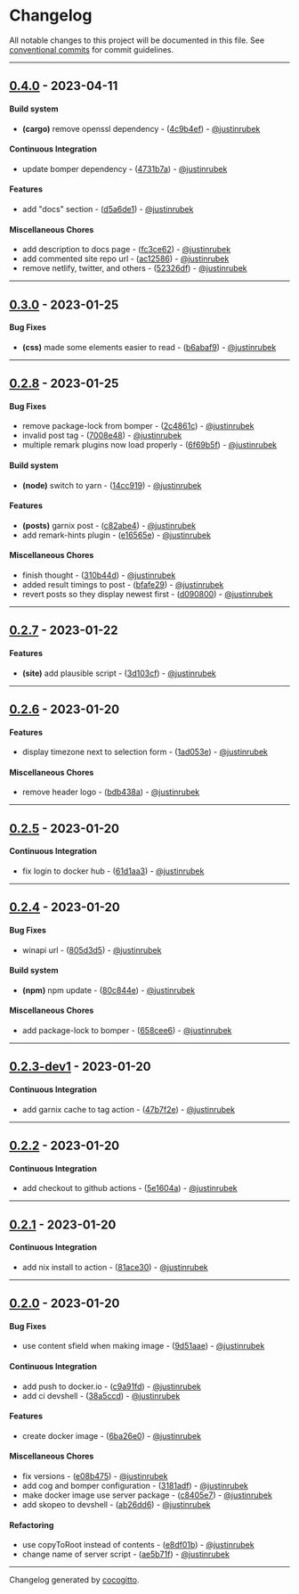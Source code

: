 # Changelog
All notable changes to this project will be documented in this file. See [conventional commits](https://www.conventionalcommits.org/) for commit guidelines.

- - -
## [0.4.0](https://github.com/justinrubek/rubek.dev/compare/0.3.0..0.4.0) - 2023-04-11
#### Build system
- **(cargo)** remove openssl dependency - ([4c9b4ef](https://github.com/justinrubek/rubek.dev/commit/4c9b4efffd4593d07ceede5dbbfe7d1f519fa8c3)) - [@justinrubek](https://github.com/justinrubek)
#### Continuous Integration
- update bomper dependency - ([4731b7a](https://github.com/justinrubek/rubek.dev/commit/4731b7a7c50ed6550f3d74732109ff306d69b83f)) - [@justinrubek](https://github.com/justinrubek)
#### Features
- add "docs" section - ([d5a6de1](https://github.com/justinrubek/rubek.dev/commit/d5a6de164a62708093eba6c2655659ffc40c8222)) - [@justinrubek](https://github.com/justinrubek)
#### Miscellaneous Chores
- add description to docs page - ([fc3ce62](https://github.com/justinrubek/rubek.dev/commit/fc3ce62b2b289ff9a5f84a028e8122a9eb7331cf)) - [@justinrubek](https://github.com/justinrubek)
- add commented site repo url - ([ac12586](https://github.com/justinrubek/rubek.dev/commit/ac1258673a0da20c377ebf89904bd5176ed18e19)) - [@justinrubek](https://github.com/justinrubek)
- remove netlify, twitter, and others - ([52326df](https://github.com/justinrubek/rubek.dev/commit/52326df6e85c8e42c6a658b460e878b5954196f4)) - [@justinrubek](https://github.com/justinrubek)

- - -

## [0.3.0](https://github.com/justinrubek/rubek.dev/compare/0.2.8..0.3.0) - 2023-01-25
#### Bug Fixes
- **(css)** made some elements easier to read - ([b6abaf9](https://github.com/justinrubek/rubek.dev/commit/b6abaf9166cd29c54004bb85a6280f365baf02b4)) - [@justinrubek](https://github.com/justinrubek)

- - -

## [0.2.8](https://github.com/justinrubek/rubek.dev/compare/0.2.7..0.2.8) - 2023-01-25
#### Bug Fixes
- remove package-lock from bomper - ([2c4861c](https://github.com/justinrubek/rubek.dev/commit/2c4861c5d408307223894bdcdea6444a7533098e)) - [@justinrubek](https://github.com/justinrubek)
- invalid post tag - ([7008e48](https://github.com/justinrubek/rubek.dev/commit/7008e48d52331e0cd4e5e9b965101563dfe772ee)) - [@justinrubek](https://github.com/justinrubek)
- multiple remark plugins now load properly - ([6f69b5f](https://github.com/justinrubek/rubek.dev/commit/6f69b5f15e74d1cd35963fd224c116d4fcda1b01)) - [@justinrubek](https://github.com/justinrubek)
#### Build system
- **(node)** switch to yarn - ([14cc919](https://github.com/justinrubek/rubek.dev/commit/14cc919d0694ece50311bc56197bb61fe7dc0d0b)) - [@justinrubek](https://github.com/justinrubek)
#### Features
- **(posts)** garnix post - ([c82abe4](https://github.com/justinrubek/rubek.dev/commit/c82abe47f74d037d20bbd7cee015e48b72a88200)) - [@justinrubek](https://github.com/justinrubek)
- add remark-hints plugin - ([e16565e](https://github.com/justinrubek/rubek.dev/commit/e16565e0dccf0017e90546313fd9cccd6037899d)) - [@justinrubek](https://github.com/justinrubek)
#### Miscellaneous Chores
- finish thought - ([310b44d](https://github.com/justinrubek/rubek.dev/commit/310b44d1a0350a6f30f586c66501d67f86a90175)) - [@justinrubek](https://github.com/justinrubek)
- added result timings to post - ([bfafe29](https://github.com/justinrubek/rubek.dev/commit/bfafe29e90b6dabf66340d307a018616a04518ca)) - [@justinrubek](https://github.com/justinrubek)
- revert posts so they display newest first - ([d090800](https://github.com/justinrubek/rubek.dev/commit/d090800e5170048c040240d12e5ac363598c52f9)) - [@justinrubek](https://github.com/justinrubek)

- - -

## [0.2.7](https://github.com/justinrubek/rubek.dev/compare/0.2.6..0.2.7) - 2023-01-22
#### Features
- **(site)** add plausible script - ([3d103cf](https://github.com/justinrubek/rubek.dev/commit/3d103cfb05ed439fed5dad1388ea7f3b7baab0aa)) - [@justinrubek](https://github.com/justinrubek)

- - -

## [0.2.6](https://github.com/justinrubek/rubek.dev/compare/0.2.5..0.2.6) - 2023-01-20
#### Features
- display timezone next to selection form - ([1ad053e](https://github.com/justinrubek/rubek.dev/commit/1ad053e92d586d5fae11cd39f380fa1efb933e08)) - [@justinrubek](https://github.com/justinrubek)
#### Miscellaneous Chores
- remove header logo - ([bdb438a](https://github.com/justinrubek/rubek.dev/commit/bdb438abd805a119a33ae88593f8b2474db96c10)) - [@justinrubek](https://github.com/justinrubek)

- - -

## [0.2.5](https://github.com/justinrubek/rubek.dev/compare/0.2.4..0.2.5) - 2023-01-20
#### Continuous Integration
- fix login to docker hub - ([61d1aa3](https://github.com/justinrubek/rubek.dev/commit/61d1aa37184d8c6be5fa48ea0adbc5982434ab96)) - [@justinrubek](https://github.com/justinrubek)

- - -

## [0.2.4](https://github.com/justinrubek/rubek.dev/compare/0.2.3-dev1..0.2.4) - 2023-01-20
#### Bug Fixes
- winapi url - ([805d3d5](https://github.com/justinrubek/rubek.dev/commit/805d3d55784c1268b1c78b07dbce55e395e4ede8)) - [@justinrubek](https://github.com/justinrubek)
#### Build system
- **(npm)** npm update - ([80c844e](https://github.com/justinrubek/rubek.dev/commit/80c844e482541940ab9d9b5d2ed302c9c08787de)) - [@justinrubek](https://github.com/justinrubek)
#### Miscellaneous Chores
- add package-lock to bomper - ([658cee6](https://github.com/justinrubek/rubek.dev/commit/658cee6f586236f50d27d93864c0129427d032a2)) - [@justinrubek](https://github.com/justinrubek)

- - -

## [0.2.3-dev1](https://github.com/justinrubek/rubek.dev/compare/0.2.2..0.2.3-dev1) - 2023-01-20
#### Continuous Integration
- add garnix cache to tag action - ([47b7f2e](https://github.com/justinrubek/rubek.dev/commit/47b7f2e98350cc56528dc57728d6584bbc85dfaa)) - [@justinrubek](https://github.com/justinrubek)

- - -

## [0.2.2](https://github.com/justinrubek/rubek.dev/compare/0.2.1..0.2.2) - 2023-01-20
#### Continuous Integration
- add checkout to github actions - ([5e1604a](https://github.com/justinrubek/rubek.dev/commit/5e1604a1461f6ef2f8b8610d6028b108fd685284)) - [@justinrubek](https://github.com/justinrubek)

- - -

## [0.2.1](https://github.com/justinrubek/rubek.dev/compare/0.2.0..0.2.1) - 2023-01-20
#### Continuous Integration
- add nix install to action - ([81ace30](https://github.com/justinrubek/rubek.dev/commit/81ace304da65b5cafa57cef82efd1eb17e458691)) - [@justinrubek](https://github.com/justinrubek)

- - -

## [0.2.0](https://github.com/justinrubek/rubek.dev/compare/0.1.5..0.2.0) - 2023-01-20
#### Bug Fixes
- use content sfield when making image - ([9d51aae](https://github.com/justinrubek/rubek.dev/commit/9d51aae864098fcbd4278605f614c69921bf3135)) - [@justinrubek](https://github.com/justinrubek)
#### Continuous Integration
- add push to docker.io - ([c9a91fd](https://github.com/justinrubek/rubek.dev/commit/c9a91fde9e74f1a9b670e589c0938a02144487fe)) - [@justinrubek](https://github.com/justinrubek)
- add ci devshell - ([38a5ccd](https://github.com/justinrubek/rubek.dev/commit/38a5ccd6e588e603ad343d241c3fafdc0045bc64)) - [@justinrubek](https://github.com/justinrubek)
#### Features
- create docker image - ([6ba26e0](https://github.com/justinrubek/rubek.dev/commit/6ba26e03f022c8195ec534c27828809070c2f0d7)) - [@justinrubek](https://github.com/justinrubek)
#### Miscellaneous Chores
- fix versions - ([e08b475](https://github.com/justinrubek/rubek.dev/commit/e08b475f7f7963e00c2e60a80741af8fff5fcd33)) - [@justinrubek](https://github.com/justinrubek)
- add cog and bomper configuration - ([3181adf](https://github.com/justinrubek/rubek.dev/commit/3181adf35fe747fc6fa86863c1fd3993b2528da7)) - [@justinrubek](https://github.com/justinrubek)
- make docker image use server package - ([c8405e7](https://github.com/justinrubek/rubek.dev/commit/c8405e7ddd33a50c07a94521fecd17f36a8c6ba0)) - [@justinrubek](https://github.com/justinrubek)
- add skopeo to devshell - ([ab26dd6](https://github.com/justinrubek/rubek.dev/commit/ab26dd67def7bde90baaab207f8c7ddd065b6bf7)) - [@justinrubek](https://github.com/justinrubek)
#### Refactoring
- use copyToRoot instead of contents - ([e8df01b](https://github.com/justinrubek/rubek.dev/commit/e8df01b5c2729d5aa48ab587f02c24b33e7580a4)) - [@justinrubek](https://github.com/justinrubek)
- change name of server script - ([ae5b71f](https://github.com/justinrubek/rubek.dev/commit/ae5b71fa8ed84d4c313badcfeca79f1c03d836dd)) - [@justinrubek](https://github.com/justinrubek)

- - -

Changelog generated by [cocogitto](https://github.com/cocogitto/cocogitto).